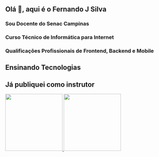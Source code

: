 ## Olá 👋, aqui é o Fernando J Silva
### Sou Docente do Senac Campinas
### Curso Técnico de Informática para Internet
### Qualificações Profissionais de Frontend, Backend e Mobile

## Ensinando Tecnologias


## Já publiquei como instrutor
<div>
<a href="https://github.com/fernandojsilvasenac">
<img height="180em" src="https://github-readme-stats.vercel.app/api/top-langs/?username=fernandojsilvasenac&layout=compact&langs_count=7&theme=dracula"/>
<img height="180em" src="https://github-readme-stats.vercel.app/api?username=fernandojsilvasenac&show_icons=true&theme=dracula&include_all_commits=true&count_private=true"/>
</div>
